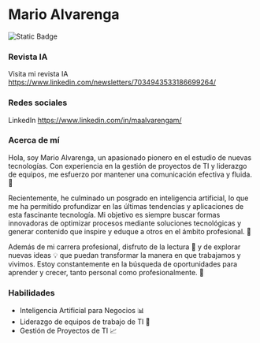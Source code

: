 # Mario Alvarenga
![Static Badge](https://img.shields.io/badge/Inteligencia-Artificial-crimson?style=flat-square)

### Revista IA
Visita mi revista IA https://www.linkedin.com/newsletters/7034943533186699264/

### Redes sociales
LinkedIn https://www.linkedin.com/in/maalvarengam/

### Acerca de mí
Hola, soy Mario Alvarenga, un apasionado pionero en el estudio de nuevas tecnologías. Con experiencia en la gestión de proyectos de TI y liderazgo de equipos, me esfuerzo por mantener una comunicación efectiva y fluida. 💬

Recientemente, he culminado un posgrado en inteligencia artificial, lo que me ha permitido profundizar en las últimas tendencias y aplicaciones de esta fascinante tecnología. Mi objetivo es siempre buscar formas innovadoras de optimizar procesos mediante soluciones tecnológicas y generar contenido que inspire y eduque a otros en el ámbito profesional. 🚀

Además de mi carrera profesional, disfruto de la lectura 📖 y de explorar nuevas ideas 💡 que puedan transformar la manera en que trabajamos y vivimos. Estoy constantemente en la búsqueda de oportunidades para aprender y crecer, tanto personal como profesionalmente. 🌱

### Habilidades
- Inteligencia Artificial para Negocios 📊
- Liderazgo de equipos de trabajo de TI 👥
- Gestión de Proyectos de TI 📈
